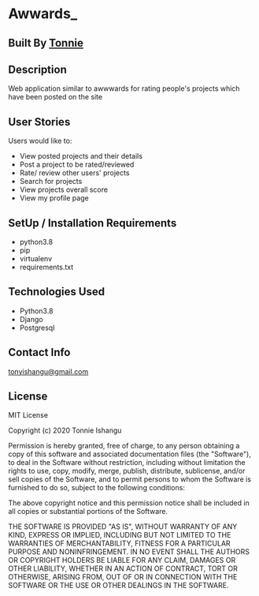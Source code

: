 # Awwards_

## Built By [Tonnie](https://github.com/tonyishangu/)

## Description
Web application similar to awwwards for rating people's projects which have been posted on the site 

## User Stories
Users would like to: 
* View posted projects and their details
* Post a project to be rated/reviewed
* Rate/ review other users' projects
* Search for projects 
* View projects overall score
* View my profile page



## SetUp / Installation Requirements
* python3.8
* pip
* virtualenv
* requirements.txt

## Technologies Used
* Python3.8
* Django
* Postgresql

## Contact Info
tonyishangu@gmail.com

## License
MIT License

Copyright (c) 2020 Tonnie Ishangu

Permission is hereby granted, free of charge, to any person obtaining a copy of this software and associated documentation files (the "Software"), to deal in the Software without restriction, including without limitation the rights to use, copy, modify, merge, publish, distribute, sublicense, and/or sell copies of the Software, and to permit persons to whom the Software is furnished to do so, subject to the following conditions:

The above copyright notice and this permission notice shall be included in all copies or substantial portions of the Software.

THE SOFTWARE IS PROVIDED "AS IS", WITHOUT WARRANTY OF ANY KIND, EXPRESS OR IMPLIED, INCLUDING BUT NOT LIMITED TO THE WARRANTIES OF MERCHANTABILITY, FITNESS FOR A PARTICULAR PURPOSE AND NONINFRINGEMENT. IN NO EVENT SHALL THE AUTHORS OR COPYRIGHT HOLDERS BE LIABLE FOR ANY CLAIM, DAMAGES OR OTHER LIABILITY, WHETHER IN AN ACTION OF CONTRACT, TORT OR OTHERWISE, ARISING FROM, OUT OF OR IN CONNECTION WITH THE SOFTWARE OR THE USE OR OTHER DEALINGS IN THE SOFTWARE.
